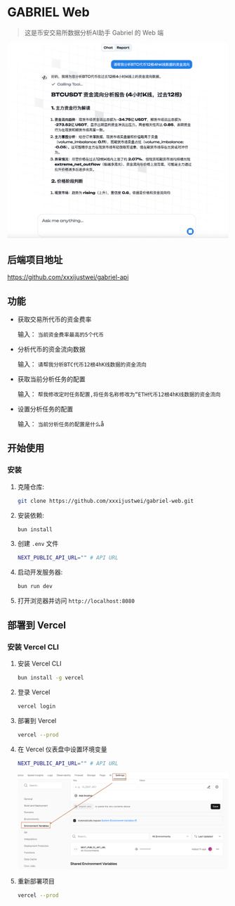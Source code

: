 # GABRIEL Web
> 这是币安交易所数据分析AI助手 Gabriel 的 Web 端

![preview](./.img/preview.png)

## 后端项目地址
https://github.com/xxxijustwei/gabriel-api

## 功能

- 获取交易所代币的资金费率

    输入： `当前资金费率最高的5个代币`

- 分析代币的资金流向数据

    输入： `请帮我分析BTC代币12根4hK线数据的资金流向`

- 获取当前分析任务的配置

    输入： `帮我修改定时任务配置,将任务名称修改为“ETH代币12根4hK线数据的资金流向`
- 设置分析任务的配置

    输入： `当前分析任务的配置是什么`å

## 开始使用

### 安装

1. 克隆仓库:
    ```bash
    git clone https://github.com/xxxijustwei/gabriel-web.git
    ```

2. 安装依赖:
    ```bash
    bun install
    ```


3. 创建 `.env` 文件

   ```bash
   NEXT_PUBLIC_API_URL="" # API URL
   ```

4. 启动开发服务器:

   ```bash
   bun run dev
   ```

5. 打开浏览器并访问 `http://localhost:8080`

## 部署到 Vercel

### 安装 Vercel CLI

1. 安装 Vercel CLI

   ```bash
   bun install -g vercel
   ```

2. 登录 Vercel

   ```bash
   vercel login
   ```

3. 部署到 Vercel

   ```bash
   vercel --prod
   ```

4. 在 Vercel 仪表盘中设置环境变量
   ```bash
   NEXT_PUBLIC_API_URL="" # API URL
   ```
   ![Set Environment Variables](./.img/set-env.png)

5. 重新部署项目

   ```bash
   vercel --prod
   ```